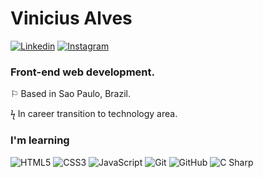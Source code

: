# Vinicius Alves

[![Linkedin](https://img.shields.io/badge/-linkedin-05122A?style=flat&logo=linkedin)](https://www.linkedin.com/in/alvesvn/)
[![Instagram](https://img.shields.io/badge/-instagram-05122A?style=flat&logo=instagram)](https://www.instagram.com/alvezvini/)
### Front-end web development.
⚐ Based in Sao Paulo, Brazil.

ϟ In career transition to technology area.

### I'm learning
![HTML5](https://img.shields.io/badge/-HTML5-05122A?style=flat&logo=html5)
![CSS3](https://img.shields.io/badge/-CSS3-05122A?style=flat&logo=css3)
![JavaScript](https://img.shields.io/badge/-JavaScript-05122A?style=flat&logo=javascript)
![Git](https://img.shields.io/badge/-Git-05122A?style=flat&logo=git)
![GitHub](https://img.shields.io/badge/-GitHub-05122A?style=flat&logo=github)
![C Sharp](https://img.shields.io/badge/-CSharp-05122A?style=flat&logo=csharp)


